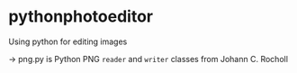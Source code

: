 # pythonphotoeditor

Using python for editing images

-> png.py is Python PNG ````reader```` and ``writer`` classes from Johann C. Rocholl

